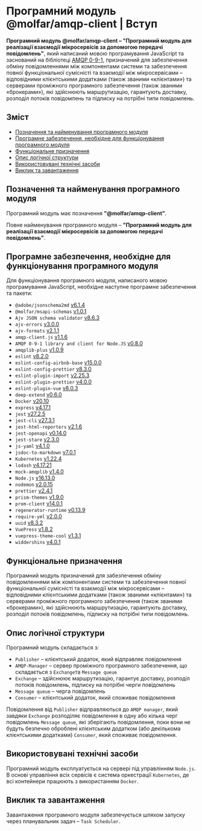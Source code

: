 # Програмний модуль @molfar/amqp-client | Вступ

**Програмний модуль @molfar/amqp-client – "Програмний модуль для реалізації взаємодії мікросервісів за допомогою передачі повідомлень"**, який написаний мовою програмування JavaScript та заснований на бібліотеці [AMQP 0-9-1](https://www.npmjs.com/package/amqplib/v/0.8.0), призначений для забезпечення обміну повідомленнями між компонентами системи та забезпечення повної функціональної сумісністі та взаємодії між мікросервісами – відповідними клієнтськими додатками (також званими «клієнтами») та серверами проміжного програмного забезпечення (також званими «брокерами»), які здійснюють маршрутизацію, гарантують доставку, розподіл потоків повідомлень та підписку на потрібні типи повідомлень. 

## Зміст
- [Позначення та найменування програмного модуля](#name)
- [Програмне забезпечення, необхідне для функціонування програмного модуля](#software)
- [Функціональне призначення](#function)
- [Опис логічної структури](#structure)
- [Використовувані технічні засоби](#hardware)
- [Виклик та завантаження](#run)

<a name="name"></a>
<h2>Позначення та найменування програмного модуля</h2>

Програмний модуль має позначення **"@molfar/amqp-client"**.

Повне найменування програмного модуля – **"Програмний модуль для реалізації взаємодії мікросервісів за допомогою передачі повідомлень"**.


<a name="software"></a>
<h2>Програмне забезпечення, необхідне для функціонування програмного модуля</h2>

Для функціонування програмного модуля, написаного мовою програмування JavaScript, необхідне наступне програмне забезпечення та пакети:

- `@adobe/jsonschema2md` [v6.1.4](https://www.npmjs.com/package/@adobe/jsonschema2md/v/6.1.4)
- `@molfar/msapi-schemas` [v1.0.1](https://github.com/wdc-molfar/msapi-schemas)
- `Ajv JSON schema validator` [v8.6.3](https://www.npmjs.com/package/ajv/v/8.6.3)
- `ajv-errors` [v3.0.0](https://www.npmjs.com/package/ajv-errors/v/3.0.0)
- `ajv-formats` [v2.1.1](https://www.npmjs.com/package/ajv-formats/v/2.1.1)
- `amqp-client.js` [v1.1.6](https://www.npmjs.com/package/@cloudamqp/amqp-client/v/1.1.6)
- `AMQP 0-9-1 library and client for Node.JS` [v0.8.0](https://www.npmjs.com/package/amqplib/v/0.8.0)
- `amqplib-plus` [v1.0.9](https://www.npmjs.com/package/amqplib-plus/v/1.0.9)
- `eslint` [v8.2.0](https://www.npmjs.com/package/eslint/v/8.2.0)
- `eslint-config-airbnb-base` [v15.0.0](https://www.npmjs.com/package/eslint-config-airbnb-base/v/15.0.0)
- `eslint-config-prettier` [v8.3.0](https://www.npmjs.com/package/eslint-config-prettier/v/8.3.0)
- `eslint-plugin-import` [v2.25.3](https://www.npmjs.com/package/eslint-plugin-import/v/2.25.3)
- `eslint-plugin-prettier` [v4.0.0](https://www.npmjs.com/package/eslint-plugin-prettier/v/4.0.0)
- `eslint-plugin-vue` [v8.0.3](https://www.npmjs.com/package/eslint-plugin-vue/v/8.0.3)
- `deep-extend` [v0.6.0](https://www.npmjs.com/package/deep-extend/v/0.6.0)
- `Docker` [v20.10](https://docs.docker.com/engine/release-notes/#version-2010)
- `express` [v4.17.1](https://www.npmjs.com/package/express/v/4.17.1)
- `jest` [v27.2.5](https://www.npmjs.com/package/jest/v/27.2.5)
- `jest-cli` [v27.3.1](https://www.npmjs.com/package/jest-cli/v/27.3.1)
- `jest-html-reporters` [v2.1.6](https://www.npmjs.com/package/jest-html-reporters/v/2.1.6)
- `jest-openapi` [v0.14.0](https://www.npmjs.com/package/jest-openapi/v/0.14.0)
- `jest-stare` [v2.3.0](https://www.npmjs.com/package/jest-stare/v/2.3.0)
- `js-yaml` [v4.1.0](https://www.npmjs.com/package/js-yaml/v/4.1.0)
- `jsdoc-to-markdown` [v7.0.1](https://www.npmjs.com/package/jsdoc-to-markdown/v/7.1.0)
- `Kubernetes` [v1.22.4](https://github.com/kubernetes/kubernetes/releases/tag/v1.22.4)
- `lodash` [v4.17.21](https://www.npmjs.com/package/lodash/v/4.17.21)
- `mock-amqplib` [v1.4.0](https://www.npmjs.com/package/mock-amqplib/v/1.4.0)
- `Node.js` [v16.13.0](https://nodejs.org/download/release/v16.13.0/)
- `nodemon` [v2.0.15](https://www.npmjs.com/package/nodemon/v/2.0.15)
- `prettier` [v2.4.1](https://www.npmjs.com/package/prettier/v/2.4.1)
- `prism-themes` [v1.9.0](https://www.npmjs.com/package/prism-themes/v/1.9.0)
- `prom-client` [v14.0.1](https://www.npmjs.com/package/prom-client/v/14.0.1)
- `regenerator-runtime` [v0.13.9](https://www.npmjs.com/package/regenerator-runtime/v/0.13.9)
- `require-yml` [v2.0.0](https://www.npmjs.com/package/require-yml/v/2.0.0)
- `uuid` [v8.3.2](https://www.npmjs.com/package/uuid/v/8.3.2)
- `VuePress` [v1.8.2](https://www.npmjs.com/package/vuepress/v/1.8.2)
- `vuepress-theme-cool` [v1.3.1](https://www.npmjs.com/package/vuepress-theme-cool/v/1.3.1)
- `widdershins` [v4.0.1](https://www.npmjs.com/package/widdershins/v/4.0.1)

<a name="function"></a>
<h2>Функціональне призначення</h2>

Програмний модуль призначений для забезпечення обміну повідомленнями між компонентами системи та забезпечення повної функціональної сумісністі та взаємодії між мікросервісами – відповідними клієнтськими додатками (також званими «клієнтами») та серверами проміжного програмного забезпечення (також званими «брокерами»), які здійснюють маршрутизацію, гарантують доставку, розподіл потоків повідомлень, підписку на потрібні типи повідомлень.

<a name="structure"></a>
<h2>Опис логічної структури</h2>

Програмний модуль складається з:
- `Publisher` – клієнтський додаток, який відправляє повідомлення
- `AMQP-Manager` – сервер проміжного програмного забезпечення, що складається з `Exchange`та `Message queue`
- `Exchange` – здійснюює маршрутизацію, гарантує доставку, розподіл потоків повідомлень, підписку на потрібні черги повідомлень
- `Message queue` – черга повідомлень
- `Consumer` – клієнтський додаток, який споживає повідомлення

Повідомлення від `Publisher` відправляються до `AMQP manager`, який завдяки `Exchange` розподіляє повідомлення в одну або кілька черг повідомлень `Message queue`, які зберігають повідомлення, поки вони не будуть безпечно оброблені клієнтським додатком (або декількома клієнтськими додатками) `Consumer`, який споживає повідомлення. 

<a name="hardware"></a>
<h2>Використовувані технічні засоби</h2>

Програмний модуль експлуатується на сервері під управлінням `Node.js`. В основі управління всіх сервісів є система оркестрації `Kubernetes`, де всі контейнери працюють з використанням `Docker`.

<a name="run"></a>
<h2>Виклик та завантаження</h2>

Завантаження програмного модуля забезпечується шляхом запуску через планувальник задач – `Task Scheduler`.
